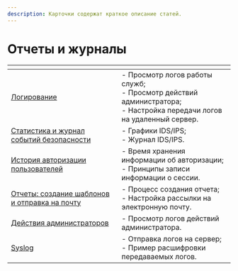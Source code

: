```yaml
---
description: Карточки содержат краткое описание статей.
---
```


# Отчеты и журналы

<table data-card-size="large" data-view="cards"><thead><tr><th></th><th></th></tr></thead><tbody><tr><td><a href="log.md">Логирование</a></td><td>- Просмотр логов работы служб;<br>- Просмотр действий администратора;<br>- Настройка передачи логов на удаленный сервер.</td></tr><tr><td><a href="security-events.md">Статистика и журнал событий безопасности</a></td><td>- Графики IDS/IPS;<br>- Журнал IDS/IPS.</td></tr><tr><td><a href="authorization-log.md">История авторизации пользователей</a></td><td>- Время хранения информации об авторизации;<br>- Принципы записи информации о сессии.</td></tr><tr><td><a href="report-designer.md">Отчеты: создание шаблонов и отправка на почту</a></td><td>- Процесс создания отчета;<br>- Настройка рассылки на электронную почту.</td></tr><tr><td><a href="admins-actions.md">Действия администраторов</a></td><td>- Просмотр логов действий администратора.</td></tr><tr><td><a href="syslog.md">Syslog</a></td><td>- Отправка логов на сервер;<br>- Пример расшифровки передаваемых логов.</td></tr></tbody></table>
